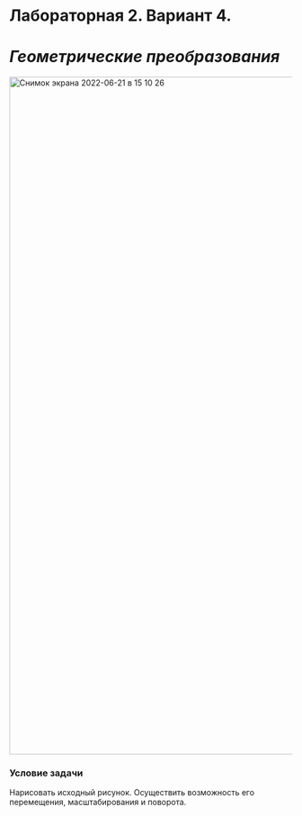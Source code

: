 # Лабораторная 2. Вариант 4.
# _Геометрические преобразования_  

<img width="1205" alt="Снимок экрана 2022-06-21 в 15 10 26" src="https://user-images.githubusercontent.com/73752832/174796275-586f4e50-cb76-4309-b32e-133512c55f3f.png">

### Условие задачи  
Нарисовать исходный рисунок. Осуществить возможность его перемещения, масштабирования и поворота.  

